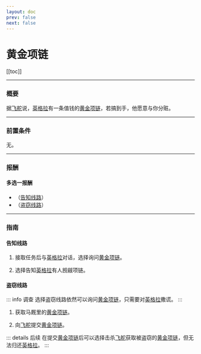 ```yaml
---
layout: doc
prev: false
next: false
---
```


# 黄金项链

[[toc]]

---

### 概要

据[飞舵](#/)说，[英格拉](#/)有一条值钱的[黄金项链](#/)，若搞到手，他愿意与你分赃。

---

### 前置条件

无。

---

### 报酬

#### 多选一报酬

- <Badge type="tip" text="+ 英格拉好感" /> <Badge type="danger" text="- 飞舵好感" /> （[告知线路](#告知线路)）
- <Badge type="danger" text="- 飞舵好感" /> （[盗窃线路](#盗窃线路)）

---

### 指南

#### 告知线路

1. 接取任务后与[英格拉](#/)对话，选择询问[黄金项链](#/)。

2. 选择告知[英格拉](#/)有人觊觎项链。

#### 盗窃线路

::: info 调查
选择盗窃线路依然可以询问[黄金项链](#/)，只需要对[英格拉](#/)撒谎。
:::

1. 获取马厩里的[黄金项链](#/)。

2. 向[飞舵](#/)提交[黄金项链](#/)。

::: details 后续 
在提交[黄金项链](#/)后可以选择击杀[飞舵](#/)获取被盗窃的[黄金项链](#/)，但无法归还[英格拉](#/)。
:::
